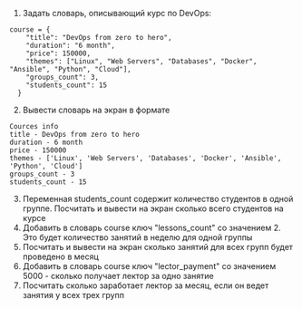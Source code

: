 1) Задать словарь, описывающий курс по DevOps:
```
course = {
    "title": "DevOps from zero to hero",
    "duration": "6 month",
    "price": 150000,
    "themes": ["Linux", "Web Servers", "Databases", "Docker", "Ansible", "Python", "Cloud"],
    "groups_count": 3,
    "students_count": 15
  }
```
2) Вывести словарь на экран в формате
```
Cources info
title - DevOps from zero to hero
duration - 6 month
price - 150000
themes - ['Linux', 'Web Servers', 'Databases', 'Docker', 'Ansible', 'Python', 'Cloud']
groups_count - 3
students_count - 15
```
3) Переменная students_count содержит количество студентов в одной группе. Посчитать и вывести на экран сколько всего студентов на курсе
4) Добавить в словарь course ключ "lessons_count" со значением 2. Это будет количество занятий в неделю для одной группы
5) Посчитать и вывести на экран сколько занятий для всех групп будет проведено в месяц
6) Добавить в словарь course ключ "lector_payment" со значением 5000 - сколько получает лектор за одно занятие
7) Посчитать сколько заработает лектор за месяц, если он ведет занятия у всех трех групп
